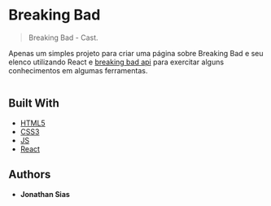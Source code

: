# Breaking Bad
> Breaking Bad - Cast.

Apenas um simples projeto para criar uma página sobre Breaking Bad e seu elenco utilizando React e [breaking bad api](https://breakingbadapi.com/documentation) para exercitar alguns conhecimentos em algumas ferramentas.

![]()


## Built With

* [HTML5]()
* [CSS3]()
* [JS]()
* [React]()


## Authors

* **Jonathan Sias** 

